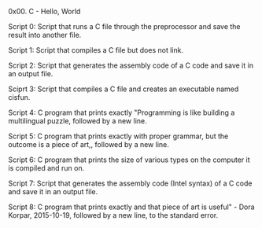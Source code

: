 0x00. C - Hello, World
 
Script 0: Script that runs a C file through the preprocessor and save the result into another file.

Script 1: Script that compiles a C file but does not link.

Script 2: Script that generates the assembly code of a C code and save it in an output file.

Sciprt 3: Script that compiles a C file and creates an executable named cisfun.

Script 4: C program that prints exactly "Programming is like building a multilingual puzzle, followed by a new line.

Script 5: C program that prints exactly with proper grammar, but the outcome is a piece of art,, followed by a new line.

Script 6: C program that prints the size of various types on the computer it is compiled and run on.

Script 7: Script that generates the assembly code (Intel syntax) of a C code and save it in an output file.

Script 8: C program that prints exactly and that piece of art is useful" - Dora Korpar, 2015-10-19, followed by a new line, to the standard error.

